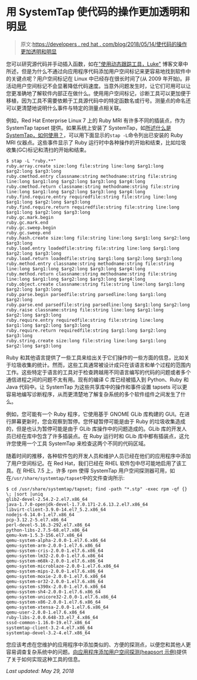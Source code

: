 # 用 SystemTap 使代码的操作更加透明和明显

> 原文:[https://developers . red hat . com/blog/2018/05/14/使代码的操作更加透明和明显](https://developers.redhat.com/blog/2018/05/14/making-the-operation-of-code-more-transparent-and-obvious)

您可以研究源代码并手动插入函数，如在["使用动态跟踪工具，Luke"](https://developers.redhat.com/blog/2018/05/11/use-the-dynamic-tracing-tools-luke/) 博客文章中所述，但是为什么不通过向应用程序代码添加用户空间标记来更容易地找到软件中的关键点呢？用户空间标记在 Linux 中已经存在很长时间了(从 2009 年开始)。非活动用户空间标记不会显著降低代码速度。当意外问题发生时，让它们可用可以让您更准确地了解软件内部正在做什么。使用用户空间标记，诊断工具可以更加便于移植，因为工具不需要依赖于工具源代码中的特定函数名或行号。测量点的命名还可以更清楚地说明什么事件与特定的测量点相关联。

例如，Red Hat Enterprise Linux 7 上的 Ruby MRI 有许多不同的插装点，作为 SystemTap tapset 提供。如果系统上安装了 SystemTap，如[所述什么是 SystemTap，如何使用？](https://access.redhat.com/solutions/5441)，可以用下面显示的`stap -L`命令列出已安装的 Ruby MRI 仪器点。这些事件显示了 Ruby 运行时中各种操作的开始和结束，比如垃圾收集(GC)标记和清扫的开始和结束。

```
$ stap -L "ruby.**"
ruby.array.create size:long file:string line:long $arg1:long $arg2:long $arg3:long
ruby.cmethod.entry classname:string methodname:string file:string line:long $arg1:long $arg2:long $arg3:long $arg4:long
ruby.cmethod.return classname:string methodname:string file:string line:long $arg1:long $arg2:long $arg3:long $arg4:long
ruby.find.require.entry requiredfile:string file:string line:long $arg1:long $arg2:long $arg3:long
ruby.find.require.return requiredfile:string file:string line:long $arg1:long $arg2:long $arg3:long
ruby.gc.mark.begin
ruby.gc.mark.end
ruby.gc.sweep.begin
ruby.gc.sweep.end
ruby.hash.create size:long file:string line:long $arg1:long $arg2:long $arg3:long
ruby.load.entry loadedfile:string file:string line:long $arg1:long $arg2:long $arg3:long
ruby.load.return loadedfile:string $arg1:long $arg2:long $arg3:long
ruby.method.entry classname:string methodname:string file:string line:long $arg1:long $arg2:long $arg3:long $arg4:long
ruby.method.return classname:string methodname:string file:string line:long $arg1:long $arg2:long $arg3:long $arg4:long
ruby.object.create classname:string file:string line:long $arg1:long $arg2:long $arg3:long
ruby.parse.begin parsedfile:string parsedline:long $arg1:long $arg2:long
ruby.parse.end parsedfile:string parsedline:long $arg1:long $arg2:long
ruby.raise classname:string file:string line:long $arg1:long $arg2:long $arg3:long
ruby.require.entry requiredfile:string file:string line:long $arg1:long $arg2:long $arg3:long
ruby.require.return requiredfile:string $arg1:long $arg2:long $arg3:long
ruby.string.create size:long file:string line:long $arg1:long $arg2:long $arg3:long 
```

Ruby 和其他语言提供了一些工具来给出关于它们操作的一些方面的信息，比如关于垃圾收集的统计。然而，这些工具通常被设计成只在该语言和单个过程的范围内工作。这些特定于语言的工具对于检查跨越用不同语言编写的代码的问题或者多个通信进程之间的问题不太有用。现有的编译 C 库已经被插入到 Python、Ruby 和 Java 代码中。让 SystemTap 为这些共享库中的操作和事件设置 tapsets 可以更容易地编写诊断程序，从而更清楚地了解复杂系统的多个软件组件之间发生了什么。

例如，您可能有一个 Ruby 程序，它使用基于 GNOME GLib 库构建的 GUI。在进行屏幕更新时，您会观察到暂停。您怀疑暂停可能是由于 Ruby 的垃圾收集造成的，但是也认为暂停可能是由于 GLib 库操作中的问题造成的。GLib 库的开发人员已经在库中包含了许多插装点。在 Ruby 运行时和 GLib 库中都有插装点，这允许您使用一个工具 SystemTap 来检查这两个不同的代码区域。

随着时间的推移，各种软件包的开发人员和维护人员已经在他们的应用程序中添加了用户空间标记。在 Red Hat，我们已经在 RHEL 软件包中尽可能地启用了该工具。在 RHEL 7.5 上，许多 rpm 使得 SystemTap 用户空间探测器可用，如在`/usr/share/systemtap/tapset`中的文件查询所示:

```
$ cd /usr/share/systemtap/tapset; find -path "*.stp" -exec rpm -qf {} \; |sort |uniq
glib2-devel-2.54.2-2.el7.x86_64
java-1.7.0-openjdk-devel-1.7.0.171-2.6.13.2.el7.x86_64
libvirt-client-3.9.0-14.el7_5.2.x86_64
nodejs-6.14.0-1.el7.x86_64
pcp-3.12.2-5.el7.x86_64
perl-devel-5.16.3-292.el7.x86_64
python-libs-2.7.5-68.el7.x86_64
qemu-kvm-1.5.3-156.el7.x86_64
qemu-system-alpha-2.0.0-1.el7.6.x86_64
qemu-system-arm-2.0.0-1.el7.6.x86_64
qemu-system-cris-2.0.0-1.el7.6.x86_64
qemu-system-lm32-2.0.0-1.el7.6.x86_64
qemu-system-m68k-2.0.0-1.el7.6.x86_64
qemu-system-microblaze-2.0.0-1.el7.6.x86_64
qemu-system-mips-2.0.0-1.el7.6.x86_64
qemu-system-moxie-2.0.0-1.el7.6.x86_64
qemu-system-or32-2.0.0-1.el7.6.x86_64
qemu-system-s390x-2.0.0-1.el7.6.x86_64
qemu-system-sh4-2.0.0-1.el7.6.x86_64
qemu-system-unicore32-2.0.0-1.el7.6.x86_64
qemu-system-x86-2.0.0-1.el7.6.x86_64
qemu-system-xtensa-2.0.0-1.el7.6.x86_64
qemu-user-2.0.0-1.el7.6.x86_64
ruby-libs-2.0.0.648-33.el7_4.x86_64
sssd-common-1.16.0-19.el7.x86_64
systemtap-client-3.2-4.el7.x86_64
systemtap-devel-3.2-4.el7.x86_64
```

您应该考虑在您维护的应用程序中添加类似的、方便的探测点，以便您和其他人更容易调查复杂系统中的问题。[向应用程序添加用户空间探测(heapsort 示例)](https://sourceware.org/systemtap/wiki/AddingUserSpaceProbingToApps)提供了关于如何实现这种工具的信息。

*Last updated: May 29, 2018*